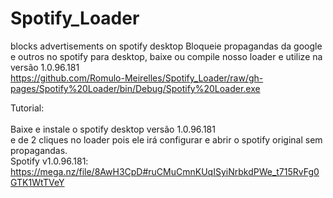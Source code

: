 # Spotify_Loader
blocks advertisements on spotify desktop
Bloqueie propagandas da google e outros no spotify para desktop, baixe ou compile nosso loader e utilize na versão 1.0.96.181<br>
https://github.com/Romulo-Meirelles/Spotify_Loader/raw/gh-pages/Spotify%20Loader/bin/Debug/Spotify%20Loader.exe

Tutorial:<br><br>
Baixe e instale o spotify desktop versão 1.0.96.181 <br>
e de 2 cliques no loader pois ele irá configurar e abrir o spotify original sem propagandas.<br>
Spotify v1.0.96.181: https://mega.nz/file/8AwH3CpD#ruCMuCmnKUqISyiNrbkdPWe_t715RvFg0GTK1WtTVeY<br>
